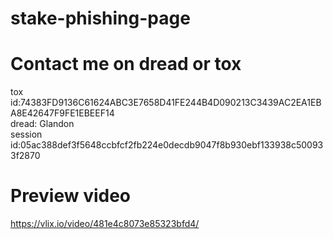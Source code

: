 # stake-phishing-page

# Contact me on dread or tox 
  tox id:74383FD9136C61624ABC3E7658D41FE244B4D090213C3439AC2EA1EBA8E42647F9FE1EBEEF14                                                                        
  dread: Glandon                                                                                        
  session id:05ac388def3f5648ccbfcf2fb224e0decdb9047f8b930ebf133938c500933f2870

# Preview video
https://vlix.io/video/481e4c8073e85323bfd4/
